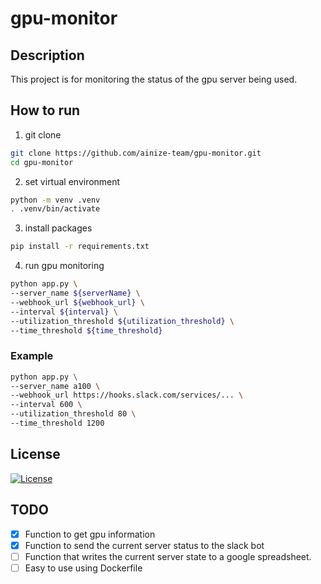 # gpu-monitor

## Description

This project is for monitoring the status of the gpu server being used.

## How to run

1. git clone

```bash
git clone https://github.com/ainize-team/gpu-monitor.git
cd gpu-monitor
```

2. set virtual environment

```bash
python -m venv .venv
. .venv/bin/activate
```

3. install packages

```bash
pip install -r requirements.txt
```

4. run gpu monitoring

```bash
python app.py \
--server_name ${serverName} \
--webhook_url ${webhook_url} \
--interval ${interval} \
--utilization_threshold ${utilization_threshold} \
--time_threshold ${time_threshold}
```

### Example

```bash
python app.py \
--server_name a100 \
--webhook_url https://hooks.slack.com/services/... \
--interval 600 \
--utilization_threshold 80 \
--time_threshold 1200
```

## License

[![License](https://img.shields.io/badge/License-Apache%202.0-blue.svg)](https://opensource.org/licenses/Apache-2.0)

## TODO

- [x] Function to get gpu information
- [x] Function to send the current server status to the slack bot
- [ ] Function that writes the current server state to a google spreadsheet.
- [ ] Easy to use using Dockerfile
